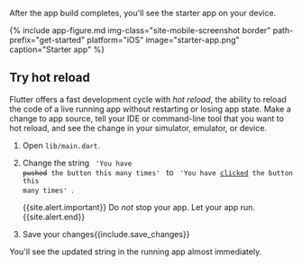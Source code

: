 After the app build completes, you'll see the starter app on your device.

{% include app-figure.md img-class="site-mobile-screenshot border"
    path-prefix="get-started" platform="iOS" image="starter-app.png"
    caption="Starter app" %}

## Try hot reload

Flutter offers a fast development cycle with _hot reload_, the ability to reload
the code of a live running app without restarting or losing app state.
Make a change to app source, tell your IDE or command-line tool that you
want to hot reload, and see the change in your simulator, emulator, or device.

 1. Open `lib/main.dart`.
 1. Change the string
    <code class="text-nowrap">
    'You have <del>pushed</del> the button this many times'
    </code>
    to
    <code class="text-nowrap">
      'You have <ins>clicked</ins> the button this many times'
    </code>.

    {{site.alert.important}}
      Do _not_ stop your app. Let your app run.
    {{site.alert.end}}

 1. Save your changes{{include.save_changes}}

You'll see the updated string in the running app almost immediately.
